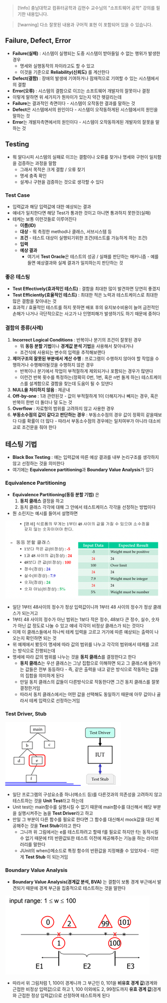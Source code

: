 > [!info] 충남대학교 컴퓨터공학과 김현수 교수님의 "소프트웨어 공학" 강의를 필기한 내용입니다.

> [!warning] 다소 잘못된 내용과 구어적 표현 이 포함되어 있을 수 있습니다.

## Failure, Defect, Error

- **Failure(실패)** : 시스템이 실행되는 도중 시스템이 받아들일 수 없는 행위가 발생한 경우
	- 명세와 실행동작의 차이라고도 할 수 있고
	- 이것을 기준으로 **Reliability(신뢰도)** 를 계산한다
- **Defect(결함)** : 장애의 발생에 기여하거나 잠재적으로 기여할 수 있는 시스템에서의 결함
- **Error(오류)** : 시스템의 결함으로 이끄는 소프트웨어 개발자의 잘못이나 결정
- 이렇게 말하면 위 세가지가 뭔차이가 있는지 약간 헷갈리는데
- **Failure**는 결과적인 측면이다 - 시스템이 오작동한 결과를 말하는 것
- **Defect**은 시스템에서의 원인이다 - 시스템이 오작동하게된 시스템에서의 원인을 말하는 것
- **Error**는 개발자측면에서의 원인이다 - 시스템이 오작동하게된 개발자의 잘못을 말하는 것

## Testing

- 뭐 알다시피 시스템의 실패로 이끄는 결함이나 오류를 찾거나 명세와 구현이 일치함을 검증하는 과정을 말함
	- 그래서 목적은 크게 결함 / 오류 찾기
	- 명세 충족 확인
	- 설계나 구현을 검증하는 것으로 생각할 수 있다

### Test Case

- 입력값과 해당 입력값에 대한 예상되는 결과
- 얘네가 일치한다면 해당 Test가 통과한 것이고 아니면 통과하지 못한것(실패)
- 테케는 보통 이런것들로 이루어진다
	- **이름(ID)**
	- **대상** - 뭐 측정한 method나 클래스, 서브시스템 등
	- **조건** - 테스트 대상이 실행되기위한 조건(테스트를 가능하게 하는 조건)
	- **입력**
	- **예상 결과**
		- 여기서 **Test Oracle**은 테스트의 성공 / 실패를 판단하는 매커니즘 - 예를들면 예상결과와 실제 결과가 일치하는지 판단하는 것

### 좋은 테스팅

- **Test Effectively(효과적인 테스트)** : 결함을 최대한 많이 발견하면 당연히 좋겠지
- **Test Efficiently(효율적인 테스트)** : 최대한 적은 노력과 테스트케이스로 최대한 많은 결함을 찾아내는 것
- 효과적 / 효율적인 테스트를 하지 못하면 배포 후의 유지보수비용이 늘어 금전적인 손해가 나거나 극단적으로는 사고가 나 인명피해가 발생하기도 하기 때문에 중허다

### 결함의 종류(사례)

1. **Incorrect Logical Conditions** : 반복이나 분기의 조건이 잘못된 경우
	- 뭐 **동등 분할 기법**이나 **경계값 분석 기법**을 사용해서 찾아내거나
	- 조건식에 사용되는 변수의 입력을 추적해보랜다
2. **제어구조의 잘못된 부분에서 계산 수행** : 프로그램이 수행하지 않아야 할 작업을 수행하거나 수행해야될것을 수행하지 않은 경우
	- 반복이나 분기에서 작업이 부적절하게 제외되거나 포함되는 경우가 많댄다
	- 이런건 반복 횟수를 특정하는(정확히 0번, 1번, 혹은 n번 돌게 하는) 테스트케이스를 설계함으로 결함을 찾는데 도움이 될 수 있댄다
3. **NULL을 처리하지 않음** : 제곧내
4. **Off-by-one** : 1과 관련된것 - 값이 부적절하게 1이 더해지거나 빼지는 경우, 혹은 반복이 한번 더 돌더나 덜 도는 것
5. **Overflow** : 자료형의 범위를 고려하지 않고 사용한 경우
6. **부동소수점의 값이 같다고 판단하는 경우** : 부동소수점의 경우 값이 정확히 같을때보다 다를 확률이 더 많다 - 따라서 부동소수점의 경우에는 일치여부가 아니라 대소비교로 조건문을 줘야 한다

## 테스팅 기법

- **Black Box Testing** : 얘는 입력값에 따른 예상 결과를 내부 논리구조를 생각하지 않고 선정하는 것을 의미한다
- 여기에는 **Equivalence partitioning**과 **Boundary Value Analysis**가 있다

### Equivalence Partitioning

- **Equivalence Partitioning(동등 분할 기법)** 은
	1. **동치 클래스** 결정을 하고
	2. 동치 클래스 각각에 대해 그 안에서 테스트케이스 각각을 선정하는 방법이다
- 뭔 소린지는 예시를 들어서 설명하면

![%E1%84%8B%E1%85%B5%E1%84%85%E1%85%A9%E1%86%AB11%20-%20%E1%84%89%E1%85%A9%E1%84%91%E1%85%B3%E1%84%90%E1%85%B3%E1%84%8B%E1%85%B0%E1%84%8B%E1%85%A5%20%E1%84%90%E1%85%A6%E1%84%89%E1%85%B3%E1%84%90%E1%85%B3(1)%20f54c37d5ec5a4731873f19d67cbb1e90/image1.png](originals/softwareengineering.fall.2021.cse.cnu.ac.kr/images/09_f54c37d5ec5a4731873f19d67cbb1e90/image1.png)

- 일단 1부터 48사이의 정수가 정상 입력값이니까 1부터 48 사이의 정수가 정상 클래스가 되는거고
- 1부터 48 사이의 정수가 아닌 범위는 1보다 작은 정수, 48보다 큰 정수, 실수, 숫자가 아닌 값 정도로 나눌 수 있고 얘네 각각이 비정상 클래스가 되는 것이다
- 이제 이 클래스들에서 하나씩 테케 입력을 고르고 거기에 따른 예상되는 출력이 나오는지 확인하면 되는 것
- 위 예제에서 봤듯이 명세에 따라 값의 범위를 나누고 각각의 범위에서 테케를 고르는 방식으로 진행되는데
- 명세에 따라 값의 범위를 나누는 것을 **동치 클래스**를 결정한다고 한다
	- **동치 클래스**는 우선 클래스는 그냥 집합으로 이해하면 되고 그 클래스에 들어가는 값들은 전부 동등하다 - 즉, 같은 출력을 내고 같은 방식으로 작동하는 값들의 집합을 의미하게 된다
	- 만일 동치 클래스의 값들이 다른방식으로 작동한다면 그건 동치 클래스를 잘못 결정한거임
	- 따라서 동치 클래스에서는 어떤 값을 선택해도 동일하기 때문에 아무 값이나 골라서 테케 입력으로 선정하는거임

### Test Driver, Stub

![%E1%84%8B%E1%85%B5%E1%84%85%E1%85%A9%E1%86%AB11%20-%20%E1%84%89%E1%85%A9%E1%84%91%E1%85%B3%E1%84%90%E1%85%B3%E1%84%8B%E1%85%B0%E1%84%8B%E1%85%A5%20%E1%84%90%E1%85%A6%E1%84%89%E1%85%B3%E1%84%90%E1%85%B3(1)%20f54c37d5ec5a4731873f19d67cbb1e90/image2.png](originals/softwareengineering.fall.2021.cse.cnu.ac.kr/images/09_f54c37d5ec5a4731873f19d67cbb1e90/image2.png)

- 일단 프로그램의 구성요소중 하나(메소드 등)를 다른것과의 의존성을 고려하지 않고 테스트하는 것을 **Unit Test**라고 하는데
- Unit test는 main함수를 실행시킬 수 없기 때문에 main함수를 대신해서 해당 부분을 실행시켜주는 놈을 **Test Driver**라고 하고
- 만일 그 부분이 다른 함수를 필요로 한다면 그 함수를 대신해서 mock값을 대신 제공해주는 것을 **Test Stub**이라고 한다
	- 그니까 위 그림에서는 e를 테스트하려고 할때 f를 필요로 하지만 f는 동작시킬 수 없기 때문에 f의 반환값또한 테스트 이전에 제공해주는 기능을 하는 라이브러리를 말한다
	- JUnit의 when()메소드로 특정 함수의 반환값을 지정해줄 수 있었자네 - 이런게 **Test Stub** 이 되는거임

### Boundary Value Analysis

- **Boundary Value Analysis(경계값 분석, BVA)** 는 결함이 보통 경계 부근에서 발견되기 때문에 경계 부근을 집중적으로 테스트하는 것을 말한다

![%E1%84%8B%E1%85%B5%E1%84%85%E1%85%A9%E1%86%AB11%20-%20%E1%84%89%E1%85%A9%E1%84%91%E1%85%B3%E1%84%90%E1%85%B3%E1%84%8B%E1%85%B0%E1%84%8B%E1%85%A5%20%E1%84%90%E1%85%A6%E1%84%89%E1%85%B3%E1%84%90%E1%85%B3(1)%20f54c37d5ec5a4731873f19d67cbb1e90/image3.png](originals/softwareengineering.fall.2021.cse.cnu.ac.kr/images/09_f54c37d5ec5a4731873f19d67cbb1e90/image3.png)

- 따라서 위 그림처럼 1, 100이 경계니까 그 부근인 0, 101을 **비유효 경계 값**(경계와 근접한 비정상 입력값)으로 하고 1, 100 이외에도 2, 99정도까지 **유효 경계 값**(경계와 근접한 정상 입력값)으로 선정하여 테스트하게 된다